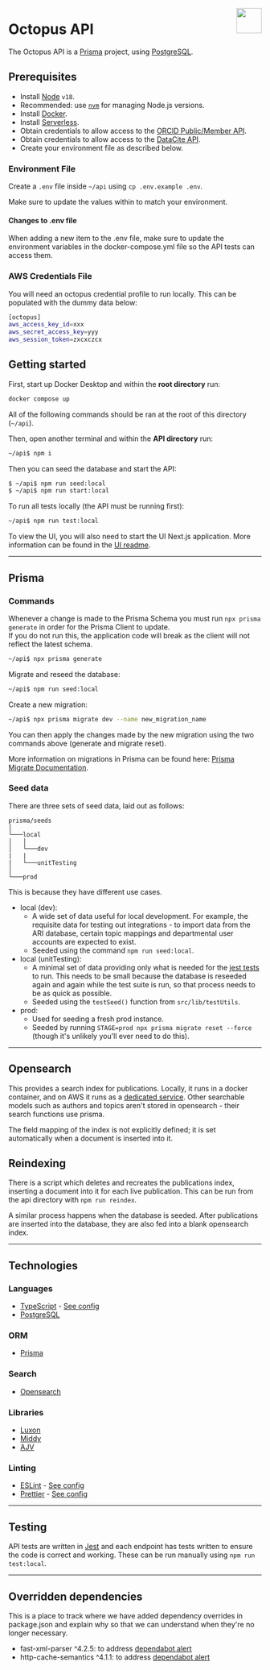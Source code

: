 <img src="../ui/public/images/jisc-logo.svg" align="right" width=50 height=50/><h1 align="left">Octopus API</h1>

The Octopus API is a [Prisma](https://www.prisma.io/) project, using [PostgreSQL](https://www.postgresql.org/).

## Prerequisites

-   Install [Node](https://github.com/nodejs/node) `v18`.
-   Recommended: use [`nvm`](https://github.com/nvm-sh/nvm) for managing Node.js versions.
-   Install [Docker](https://docs.docker.com/get-docker).
-   Install [Serverless](https://www.serverless.com).
-   Obtain credentials to allow access to the [ORCID Public/Member API](https://info.orcid.org/documentation/integration-guide/registering-a-public-api-client/).
-   Obtain credentials to allow access to the [DataCite API](https://support.datacite.org/docs/api).
-   Create your environment file as described below.

### Environment File

Create a `.env` file inside `~/api` using `cp .env.example .env`.

Make sure to update the values within to match your environment.

#### Changes to .env file

When adding a new item to the .env file, make sure to update the environment variables in the docker-compose.yml file so the API tests can access them.

### AWS Credentials File

You will need an octopus credential profile to run locally. This can be populated with the dummy data below:

```bash
[octopus]
aws_access_key_id=xxx
aws_secret_access_key=yyy
aws_session_token=zxcxczcx
```

## Getting started

First, start up Docker Desktop and within the **root directory** run:

```bash
docker compose up
```

All of the following commands should be ran at the root of this directory (`~/api`).

Then, open another terminal and within the **API directory** run:

```bash
~/api$ npm i
```

Then you can seed the database and start the API:

```bash
$ ~/api$ npm run seed:local
$ ~/api$ npm run start:local
```

To run all tests locally (the API must be running first):

```bash
~/api$ npm run test:local
```

To view the UI, you will also need to start the UI Next.js application. More information can be found in the [UI readme](../ui/README.md).

---

## Prisma

### Commands

Whenever a change is made to the Prisma Schema you must run `npx prisma generate` in order for the Prisma Client to update.  
If you do not run this, the application code will break as the client will not reflect the latest schema.

```bash
~/api$ npx prisma generate
```

Migrate and reseed the database:

```bash
~/api$ npm run seed:local
```

Create a new migration:

```bash
~/api$ npx prisma migrate dev --name new_migration_name
```

You can then apply the changes made by the new migration using the two commands above (generate and migrate reset).

More information on migrations in Prisma can be found here: [Prisma Migrate Documentation](https://www.prisma.io/docs/concepts/components/prisma-migrate/).

### Seed data

There are three sets of seed data, laid out as follows:

```
prisma/seeds
│
└───local
│   │
│   └───dev
|   |
|   └───unitTesting
│
└───prod
```

This is because they have different use cases.

-   local (dev):
    -   A wide set of data useful for local development. For example, the requisite data for testing out integrations - to import data from the ARI database, certain topic mappings and departmental user accounts are expected to exist.
    -   Seeded using the command `npm run seed:local`.
-   local (unitTesting):
    -   A minimal set of data providing only what is needed for the [jest tests](#testing) to run. This needs to be small because the database is reseeded again and again while the test suite is run, so that process needs to be as quick as possible.
    -   Seeded using the `testSeed()` function from `src/lib/testUtils`.
-   prod:
    -   Used for seeding a fresh prod instance.
    -   Seeded by running `STAGE=prod npx prisma migrate reset --force` (though it's unlikely you'll ever need to do this).

---

## Opensearch

This provides a search index for publications. Locally, it runs in a docker container, and on AWS it runs as a [dedicated service](https://aws.amazon.com/opensearch-service/). Other searchable models such as authors and topics aren't stored in opensearch - their search functions use prisma.

The field mapping of the index is not explicitly defined; it is set automatically when a document is inserted into it.

## Reindexing

There is a script which deletes and recreates the publications index, inserting a document into it for each live publication. This can be run from the api directory with `npm run reindex`.

A similar process happens when the database is seeded. After publications are inserted into the database, they are also fed into a blank opensearch index.

---

## Technologies

### Languages

-   [TypeScript](https://www.typescriptlang.org/) - [See config]('./tsconfig.json')
-   [PostgreSQL](https://www.postgresql.org/)

### ORM

-   [Prisma](https://www.prisma.io/)

### Search

-   [Opensearch](https://opensearch.org/)

### Libraries

-   [Luxon](https://moment.github.io/luxon/)
-   [Middy](https://middy.js.org/)
-   [AJV](https://ajv.js.org/)

### Linting

-   [ESLint](https://eslint.org/) - [See config]('./.eslintrc.json')
-   [Prettier](https://prettier.io/) - [See config]('./.prettierrc.json')

---

## Testing

API tests are written in [Jest](https://jestjs.io/) and each endpoint has tests written to ensure the code is correct and working. These can be run manually using `npm run test:local`.

---

## Overridden dependencies

This is a place to track where we have added dependency overrides in package.json and explain why so that we can understand when they're no longer necessary.

-   fast-xml-parser ^4.2.5: to address [dependabot alert](https://github.com/JiscSD/octopus/security/dependabot/59)
-   http-cache-semantics ^4.1.1: to address [dependabot alert](https://github.com/JiscSD/octopus/security/dependabot/45)
